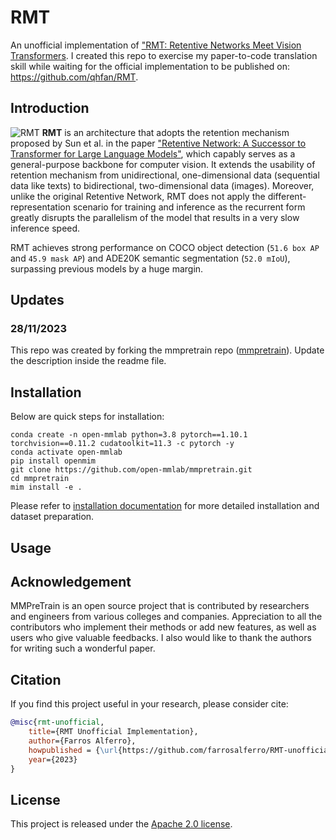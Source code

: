 # RMT

An unofficial implementation of ["RMT: Retentive Networks Meet Vision Transformers](http://arxiv.org/abs/2309.11523). I created this repo to exercise my paper-to-code translation skill while waiting for the official implementation to be published on: https://github.com/qhfan/RMT.

## Introduction
![RMT](https://github.com/farrosalferro/RMT-unofficial/assets/127369839/d34050d9-c168-4dd8-ae3f-c07f611524d3)
**RMT** is an architecture that adopts the retention mechanism proposed by Sun et al. in the paper ["Retentive Network: A Successor to Transformer for Large Language Models"](http://arxiv.org/abs/2307.08621), which capably serves as a general-purpose backbone for computer vision. It extends the usability of retention mechanism from unidirectional, one-dimensional data (sequential data like texts) to bidirectional, two-dimensional data (images). Moreover, unlike the original Retentive Network, RMT does not apply the different-representation scenario for training and inference as the recurrent form greatly disrupts the parallelism of the model that results in a very slow inference speed.

RMT achieves strong performance on COCO object detection (`51.6 box AP` and `45.9 mask AP`) and ADE20K semantic segmentation (`52.0 mIoU`), surpassing previous models by a huge margin.

## Updates

### 28/11/2023
This repo was created by forking the mmpretrain repo ([mmpretrain](https://github.com/open-mmlab/mmpretrain)). Update the description inside the readme file.

## Installation

Below are quick steps for installation:

```shell
conda create -n open-mmlab python=3.8 pytorch==1.10.1 torchvision==0.11.2 cudatoolkit=11.3 -c pytorch -y
conda activate open-mmlab
pip install openmim
git clone https://github.com/open-mmlab/mmpretrain.git
cd mmpretrain
mim install -e .
```

Please refer to [installation documentation](https://mmpretrain.readthedocs.io/en/latest/get_started.html) for more detailed installation and dataset preparation.

## Usage

## Acknowledgement

MMPreTrain is an open source project that is contributed by researchers and engineers from various colleges and companies. Appreciation to all the contributors who implement their methods or add new features, as well as users who give valuable feedbacks. I also would like to thank the authors for writing such a wonderful paper.

## Citation

If you find this project useful in your research, please consider cite:

```BibTeX
@misc{rmt-unofficial,
    title={RMT Unofficial Implementation},
    author={Farros Alferro},
    howpublished = {\url{https://github.com/farrosalferro/RMT-unofficial}},
    year={2023}
}
```

## License

This project is released under the [Apache 2.0 license](LICENSE).
